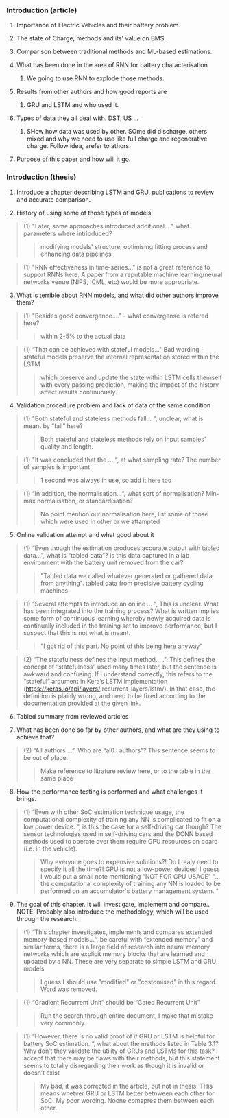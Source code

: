 ### Introduction (article)
1. Importance of Electric Vehicles and their battery problem.

2. The state of Charge, methods and its' value on BMS.

3. Comparison between traditional methods and ML-based estimations.

4. What has been done in the area of RNN for battery characterisation
   1. We going to use RNN to explode those methods.

6. Results from other authors and how good reports are
   1. GRU and LSTM and who used it.

7. Types of data they all deal with. DST, US ...
   1. SHow how data was used by other. SOme did discharge, others mixed and why we need to use like full charge and regenerative charge. Follow idea, arefer to athors.

8. Purpose of this paper and how will it go.
### Introduction (thesis)
1. Introduce a chapter describing LSTM and GRU, publications to review and accurate comparison.

2. History of using some of those types of models
> (1) "Later, some approaches introduced additional...." what parameters where intrioduced?
>> modifying models' structure, optimising fitting process and enhancing data pipelines

> (1) "RNN effectiveness in time-series..." is not a great reference to support RNNs here. A paper from a
reputable machine learning/neural networks venue (NIPS, ICML, etc) would be more appropriate.
> > 

3. What is terrible about RNN models, and what did other authors improve them?
> (1) "Besides good convergence...." - what convergense is refered here?
> > within 2-5\% to the actual data

> (1) “That can be achieved with stateful models..." Bad wording - stateful models preserve the internal representation stored within the LSTM
> > which preserve and update the state within LSTM cells themself with every passing prediction, making the impact of the history affect results continuously.

4. Validation procedure problem and lack of data of the same condition
> (1) "Both stateful and stateless methods fall... ", unclear, what is
meant by “fall” here?
> > Both stateful and stateless methods rely on input samples' quality and length.

> (1) "It was concluded that the ... “, at what sampling rate? The number of samples is important
> > 1 second was always in use, so add it here too

> (1) “In addition, the normalisation...“,
what sort of normalisation? Min-max normalisation, or standardisation?
> > No point mention our normalisation here, list some of those which were used in other or we attampted

5. Online validation attempt and what good about it

> (1) “Even though the estimation produces accurate output with tabled data...”, what is “tabled data”? Is this data captured in a lab environment with the battery unit removed from the car?
> > "Tabled data we called whatever generated or gathered data from anything". tabled data from precisive battery cycling machines

> (1) “Several attempts to introduce an online ... “,
This is unclear. What has been integrated into the training process? What is written implies some form of continuous learning whereby newly acquired data is continually included in the training set to improve performance, but I suspect that this is not what is meant.
> > "I got rid of this part. No point of this being here anyway"

> (2) “The statefulness defines the input method... .”: This defines the concept of “statefulness” used many times later, but the sentence is awkward and confusing. If I understand correctly, this refers to the “stateful” argument in Kera’s LSTM implementation (https://keras.io/api/layers/ recurrent_layers/lstm/). In that case, the definition is plainly wrong, and need to be fixed according to the documentation provided at the given link.

6. Tabled summary from reviewed articles
   
7. What has been done so far by other authors, and what are they using to achieve that?
> (2) “All authors ...”: Who are “al0.l authors”? This sentence seems to be out of place.
> > Make reference to litrature review here, or to the table in the same place

8. How the performance testing is performed and what challenges it brings.
> (1) “Even with other SoC estimation technique usage, the computational complexity of training any NN is complicated to fit on a low power device. “, is this the case for a self-driving car though? The sensor technologies used in self-driving cars and the DCNN based methods used to operate over them require GPU resources on board (i.e. in the vehicle).
> > Why everyone goes to expensive solutions?! Do I realy need to specify it all the time?! GPU is not a low-power devices! I guess I would put a small note mentioning "NOT FOR GPU USAGE"
> > "... the computational complexity of training any NN is loaded to be performed on an accumulator's battery management system. "

9. The goal of this chapter. It will investigate, implement and compare..
NOTE: Probably also introduce the methodology, which will be used through the research.
> (1) “This chapter investigates, implements and compares extended memory-based models...“, be careful with “extended memory” and similar terms, there is a large field of research into neural memory networks which are explicit memory blocks that are learned and updated by a NN. These are very separate to simple LSTM and GRU models
> > I guess I should use "modified" or "costomised" in this regard. Word was removed.

> (1) “Gradient Recurrent Unit“ should be “Gated Recurrent Unit”
> > Run the search through entire document, I make that mistake very commonly.

> (1) “However, there is no valid proof of if GRU or LSTM is helpful for battery SoC estimation. “, what about the methods listed in Table 3.1? Why don’t they validate the utility of GRUs and LSTMs for this task? I accept
that there may be flaws with their methods, but this statement seems to totally disregarding their work as though it is invalid or doesn’t exist
> > My bad, it was corrected in the article, but not in thesis. THis means whetver GRU or LSTM better betnween each other for SoC. My poor wording. Noone comapres them between each other.